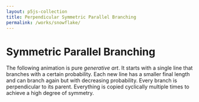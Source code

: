 ```yaml
---
layout: p5js-collection
title: Perpendicular Symmetric Parallel Branching
permalink: /works/snowflake/
---
```


# Symmetric Parallel Branching

The following animation is pure *generative art*.
It starts with a single line that branches with a certain probability.
Each new line has a smaller final length and can branch again but with decreasing probability.
Every branch is perpendicular to its parent.
Everything is copied cyclically multiple times to achieve a high degree of symmetry.

<div id = "p5-snowflake" style="background-color: #fdfdfd; justify-content: center; display: flex;"></div>
<br>